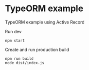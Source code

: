 # TypeORM example

TypeORM example using Active Record

Run dev
```
npm start
```

Create and run production build
```
npm run build
node dist/index.js
```